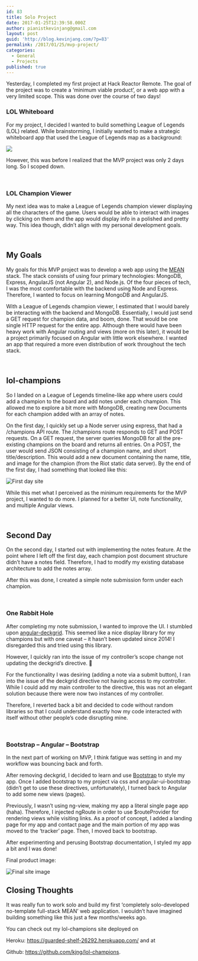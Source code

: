 ```yaml
---
id: 83
title: Solo Project
date: 2017-01-25T12:39:58.000Z
author: pianistkevinjang@gmail.com
layout: post
guid: 'http://blog.kevinjang.com/?p=83'
permalink: /2017/01/25/mvp-project/
categories:
  - General
  - Projects
published: true
---
```

Yesterday, I completed my first project at Hack Reactor Remote. The goal of the project was to create a &#8216;minimum viable product&#8217;, or a web app with a very limited scope. This was done over the course of two days!<!--more-->

### LOL Whiteboard

For my project, I decided I wanted to build something League of Legends (LOL) related. While brainstorming, I initially wanted to make a strategic whiteboard app that used the League of Legends map as a background:

<img src="https://i1.wp.com/ddragon.leagueoflegends.com/cdn/6.8.1/img/map/map11.png?resize=219%2C219" />

However, this was before I realized that the MVP project was only 2 days long. So I scoped down.

&nbsp;

### LOL Champion Viewer

My next idea was to make a League of Legends champion viewer displaying all the characters of the game. Users would be able to interact with images by clicking on them and the app would display info in a polished and pretty way. This idea though, didn&#8217;t align with my personal development goals.

&nbsp;

## My Goals

My goals for this MVP project was to develop a web app using the [MEAN](https://meanjs.org/) stack. The stack consists of using four primary technologies: MongoDB, Express, AngularJS (not Angular 2), and Node.js. Of the four pieces of tech, I was the most comfortable with the backend using Node and Express. Therefore, I wanted to focus on learning MongoDB and AngularJS.

With a League of Legends champion viewer, I estimated that I would barely be interacting with the backend and MongoDB. Essentially, I would just send a GET request for champion data, and boom, done. That would be one single HTTP request for the entire app. Although there would have been heavy work with Angular routing and views (more on this later), it would be a project primarily focused on Angular with little work elsewhere. I wanted an app that required a more even distribution of work throughout the tech stack.

&nbsp;

## lol-champions

So I landed on a League of Legends timeline-like app where users could add a champion to the board and add notes under each champion. This allowed me to explore a bit more with MongoDB, creating new Documents for each champion added with an array of notes.

On the first day, I quickly set up a Node server using express, that had a /champions API route. The /champions route responds to GET and POST requests. On a GET request, the server queries MongoDB for all the pre-existing champions on the board and returns all entries. On a POST, the user would send JSON consisting of a champion name, and short title/description. This would add a new document containing the name, title, and image for the champion (from the Riot static data server). By the end of the first day, I had something that looked like this:

![First day site]({{site.baseurl}}/images/Screen-Shot-2017-01-25-at-8.55.45-AM.png)

While this met what I perceived as the minimum requirements for the MVP project, I wanted to do more. I planned for a better UI, note functionality, and multiple Angular views.

&nbsp;

## Second Day

On the second day, I started out with implementing the notes feature. At the point where I left off the first day, each champion post document structure didn&#8217;t have a notes field. Therefore, I had to modify my existing database architecture to add the notes array.

After this was done, I created a simple note submission form under each champion.

&nbsp;

### One Rabbit Hole

After completing my note submission, I wanted to improve the UI. I stumbled upon [angular-deckgrid](https://github.com/akoenig/angular-deckgrid). This seemed like a nice display library for my champions but with one caveat &#8211; it hasn&#8217;t been updated since 2014! I disregarded this and tried using this library.

However, I quickly ran into the issue of my controller&#8217;s scope change not updating the deckgrid&#8217;s directive. 🙁

For the functionality I was desiring (adding a note via a submit button), I ran into the issue of the deckgrid directive not having access to my controller. While I could add my main controller to the directive, this was not an elegant solution because there were now two instances of my controller.

Therefore, I reverted back a bit and decided to code without random libraries so that I could understand exactly how my code interacted with itself without other people&#8217;s code disrupting mine.

&nbsp;

### Bootstrap &#8211; Angular &#8211; Bootstrap

In the next part of working on MVP, I think fatigue was setting in and my workflow was bouncing back and forth.

After removing deckgrid, I decided to learn and use [Bootstrap](http://getbootstrap.com/) to style my app. Once I added bootstrap to my project via css and angular-ui-bootstrap (didn&#8217;t get to use these directives, unfortunately), I turned back to Angular to add some new views (pages).

Previously, I wasn&#8217;t using ng-view, making my app a literal single page app (haha). Therefore, I injected ngRoute in order to use $routeProvider for rendering views while visiting links. As a proof of concept, I added a landing page for my app and contact page and the main portion of my app was moved to the &#8216;tracker&#8217; page. Then, I moved back to bootstrap.

After experimenting and perusing Bootstrap documentation, I styled my app a bit and I was done!

Final product image:

![Final site image]({{site.baseurl}}/images/Screen-Shot-2017-01-25-at-9.34.43-AM.png)

## Closing Thoughts

It was really fun to work solo and build my first &#8216;completely solo-developed no-template full-stack MEAN&#8217; web application. I wouldn&#8217;t have imagined building something like this just a few months/weeks ago.

You can check out my lol-champions site deployed on

Heroku: <https://guarded-shelf-26292.herokuapp.com/> and at

Github: <https://github.com/kjng/lol-champions>.
